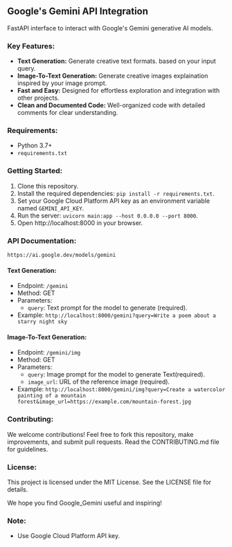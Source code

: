 ## Google's Gemini API Integration

FastAPI interface to interact with Google's Gemini generative AI models. 

### Key Features:

* **Text Generation:** Generate creative text formats. based on your input query.
* **Image-To-Text Generation:** Generate creative images explaination inspired by your image prompt. 
* **Fast and Easy:** Designed for effortless exploration and integration with other projects.
* **Clean and Documented Code:** Well-organized code with detailed comments for clear understanding.

### Requirements:

* Python 3.7+
* `requirements.txt`

### Getting Started:

1. Clone this repository.
2. Install the required dependencies: `pip install -r requirements.txt`.
3. Set your Google Cloud Platform API key as an environment variable named `GEMINI_API_KEY`.
4. Run the server: `uvicorn main:app --host 0.0.0.0 --port 8000`.
5. Open http://localhost:8000 in your browser.

### API Documentation:
```
https://ai.google.dev/models/gemini
```
#### Text Generation:

* Endpoint: `/gemini`
* Method: GET
* Parameters:
    * `query`: Text prompt for the model to generate (required).
* Example: `http://localhost:8000/gemini?query=Write a poem about a starry night sky`

#### Image-To-Text Generation:

* Endpoint: `/gemini/img`
* Method: GET
* Parameters:
    * `query`: Image prompt for the model to generate Text(required).
    * `image_url`: URL of the reference image (required).
* Example: `http://localhost:8000/gemini/img?query=Create a watercolor painting of a mountain forest&image_url=https://example.com/mountain-forest.jpg`

### Contributing:

We welcome contributions! Feel free to fork this repository, make improvements, and submit pull requests. Read the CONTRIBUTING.md file for guidelines.

### License:

This project is licensed under the MIT License. See the LICENSE file for details.

We hope you find Google_Gemini useful and inspiring! 

### Note:

* Use Google Cloud Platform API key.

